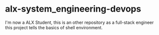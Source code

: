 # alx-system_engineering-devops
I'm now a ALX Student, this is an other repository as a full-stack engineer
this project tells the basics of shell environment.
